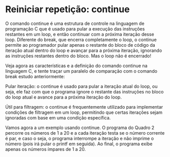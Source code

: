 # Reiniciar repetição: continue

O comando continue é uma estrutura de controle na linguagem de programação C que é usado para pular a execução das instruções restantes em um loop, e então continuar com a próxima iteração desse loop. Diferente do break, que encerra completamente o loop, o continue permite ao programador pular apenas o restante do bloco de código da iteração atual dentro do loop e avançar para a próxima iteração, ignorando as instruções restantes dentro do bloco. Mas o loop não é encerrado!

Veja agora as características e a definição do comando continue na linguagem C, e tente traçar um paralelo de comparação com o comando break estudo anteriormente:

Pular iteração: o continue é usado para pular a iteração atual do loop, ou seja, ele faz com que o programa ignore o restante das instruções no bloco do loop atual e avance para a próxima iteração do loop.

 Útil para filtragem: o continue é frequentemente utilizado para implementar condições de filtragem em um loop, permitindo que certas iterações sejam ignoradas com base em uma condição específica.
 
Vamos agora a um exemplo usando continue. O programa do Quadro 2 percorre os números de 1 a 20 e a cada iteração testa se o número corrente é par, e caso o seja, o programa interrompe a iteração e não imprime o número (pois irá pular o printf em seguida). Ao final, o programa exibe apenas os números ímpares de 1 a 20.